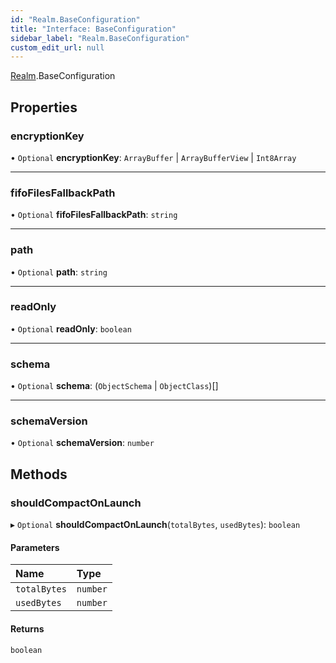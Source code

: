 ```yaml
---
id: "Realm.BaseConfiguration"
title: "Interface: BaseConfiguration"
sidebar_label: "Realm.BaseConfiguration"
custom_edit_url: null
---
```


[Realm](../namespaces/Realm).BaseConfiguration

## Properties

### encryptionKey

• `Optional` **encryptionKey**: `ArrayBuffer` \| `ArrayBufferView` \| `Int8Array`

___

### fifoFilesFallbackPath

• `Optional` **fifoFilesFallbackPath**: `string`

___

### path

• `Optional` **path**: `string`

___

### readOnly

• `Optional` **readOnly**: `boolean`

___

### schema

• `Optional` **schema**: (`ObjectSchema` \| `ObjectClass`)[]

___

### schemaVersion

• `Optional` **schemaVersion**: `number`

## Methods

### shouldCompactOnLaunch

▸ `Optional` **shouldCompactOnLaunch**(`totalBytes`, `usedBytes`): `boolean`

#### Parameters

| Name | Type |
| :------ | :------ |
| `totalBytes` | `number` |
| `usedBytes` | `number` |

#### Returns

`boolean`
